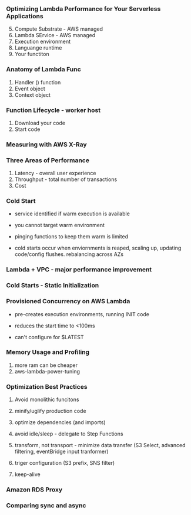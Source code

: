 ### Optimizing Lambda Performance for Your Serverless Applications

5. Compute Substrate - AWS managed
4. Lambda SErvice - AWS managed
3. Execution environment
2. Languange runtime
1. Your functiton 

### Anatomy of Lambda Func

1. Handler () function 
2. Event object
3. Context object

### Function Lifecycle - worker host

1. Download your code 
2. Start code 

### Measuring with AWS X-Ray

### Three Areas of Performance

1. Latency - overall user experience
2. Throughput - total number of transactions
3. Cost

### Cold Start

- service identified if warm execution is available 

- you cannot target warm environment
- pinging functions to keep them warm is limited

- cold starts occur when enviornments is reaped, scaling up, updating code/config flushes. rebalancing across AZs

### Lambda + VPC - major performance improvement

### Cold Starts - Static Initialization

### Provisioned Concurrency on AWS Lambda

- pre-creates execution environments, running INIT code

- reduces the start time to <100ms
- can't configure for $LATEST

### Memory Usage and Profiling

1. more ram can be cheaper 
2. aws-lambda-power-tuning

### Optimization Best Practices

1. Avoid monolithic funcitons
2. minify/uglify production code
3. optimize dependencies (and imports)

4. avoid idle/sleep - delegate to Step Functions
5. transform, not transport - minimize data transfer (S3 Select, advanced filtering, eventBridge input tranformer)
6. triger configuration (S3 prefix, SNS filter)
7. keep-alive 

### Amazon RDS Proxy

### Comparing sync and async